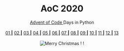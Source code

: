 <h1></h1>
<h1 align="center">AoC 2020</h1>
<!-- <h1></h1> -->

<p align="center"> 
  <a href="https://adventofcode.com/2020" align="center" title="Why not try it yourself ! ?"> Advent of Code </a> Days in Python <br>
  <br>
  <a align="center" href="https://github.com/theatina/AoC_2020/tree/main/Day%2001%20Report%20Repair" > 01 </a> <b>|</b> 
  <a align="center" href="https://github.com/theatina/AoC_2020/tree/main/Day%2002%20Password%20Philosophy" > 02 </a> <b>|</b> 
  <a align="center" href="https://github.com/theatina/AoC_2020/tree/main/Day%2003%20Toboggan%20Trajectory" > 03 </a> <b>|</b> 
  <a align="center" href="https://github.com/theatina/AoC_2020/tree/main/Day%2004%20Passport%20Processing" > 04 </a> <b>|</b> 
  <a align="center" href="https://github.com/theatina/AoC_2020/tree/main/Day%2005%20Binary%20Boarding" > 05 </a> <b>|</b> 
  <a align="center" href="https://github.com/theatina/AoC_2020/tree/main/Day%2006%20Custom%20Customs" > 06 </a> <b>|</b> 
  <a align="center" href="https://github.com/theatina/AoC_2020/tree/main/Day%2007%20Handy%20Haversacks" > 07 </a> <b>|</b> 
  <a align="center" href="https://github.com/theatina/AoC_2020/tree/main/Day%2008%20Handheld%20Halting" > 08 </a> <b>|</b> 
  <a align="center" href="https://github.com/theatina/AoC_2020/tree/main/Day%2009%20Encoding%20Error" > 09 </a> <b>|</b> 
  <a align="center" href="https://github.com/theatina/AoC_2020/tree/main/Day%2010%20Adapter%20Array" > 10 </a> <b>|</b> 
  <a align="center" href="https://github.com/theatina/AoC_2020/tree/main/Day%2011%20Seating%20System" > 11 </a> <b>|</b> 
  <a align="center" href="https://github.com/theatina/AoC_2020/tree/main/Day%2012%20Rain%20Risk" > 12 </a> <b>|</b>
  <a align="center" href="https://github.com/theatina/AoC_2020/tree/main/Day%2013%20Shuttle%20Search" > 13 </a> 
  
   
  <br>
  <br>
  
  <img align="center" src="https://dingyue.ws.126.net/BuNX9FJm398SNOdEEf2dtfLhucHnioRSW3uDofbjxHOSq1545365357224.gif" title="Merry Christmas ! !">
 
  <br>
<p align="center">


<!-- ![Advent of Code](https://adventofcode.com/2020 "Why not try it yourself ! ?") Days in Python -->
